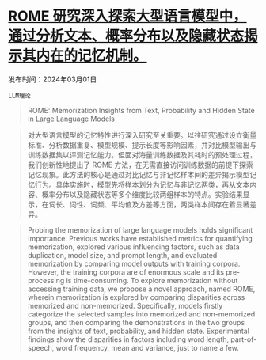 # [ROME 研究深入探索大型语言模型中，通过分析文本、概率分布以及隐藏状态揭示其内在的记忆机制。](https://arxiv.org/abs/2403.00510)

发布时间：2024年03月01日

`LLM理论`

> ROME: Memorization Insights from Text, Probability and Hidden State in Large Language Models

> 对大型语言模型的记忆特性进行深入研究至关重要。以往研究通过设立衡量标准、分析数据重复、模型规模、提示长度等影响因素，并对比模型输出与训练数据集以评测记忆能力。但面对海量训练数据及其耗时的预处理过程，我们创新性地提出了 ROME 方法，在无需直接访问训练数据的前提下探索记忆现象。此方法的核心是通过对比记忆与非记忆样本间的差异揭示模型记忆行为。具体实施时，模型先将样本划分为记忆与非记忆两类，再从文本内容、概率分布以及隐藏状态等多个维度比较两组样本的特点。实验结果显示，在词长、词性、词频、平均值及方差等方面，两类样本间存在着显著差异。

> Probing the memorization of large language models holds significant importance. Previous works have established metrics for quantifying memorization, explored various influencing factors, such as data duplication, model size, and prompt length, and evaluated memorization by comparing model outputs with training corpora. However, the training corpora are of enormous scale and its pre-processing is time-consuming. To explore memorization without accessing training data, we propose a novel approach, named ROME, wherein memorization is explored by comparing disparities across memorized and non-memorized. Specifically, models firstly categorize the selected samples into memorized and non-memorized groups, and then comparing the demonstrations in the two groups from the insights of text, probability, and hidden state. Experimental findings show the disparities in factors including word length, part-of-speech, word frequency, mean and variance, just to name a few.